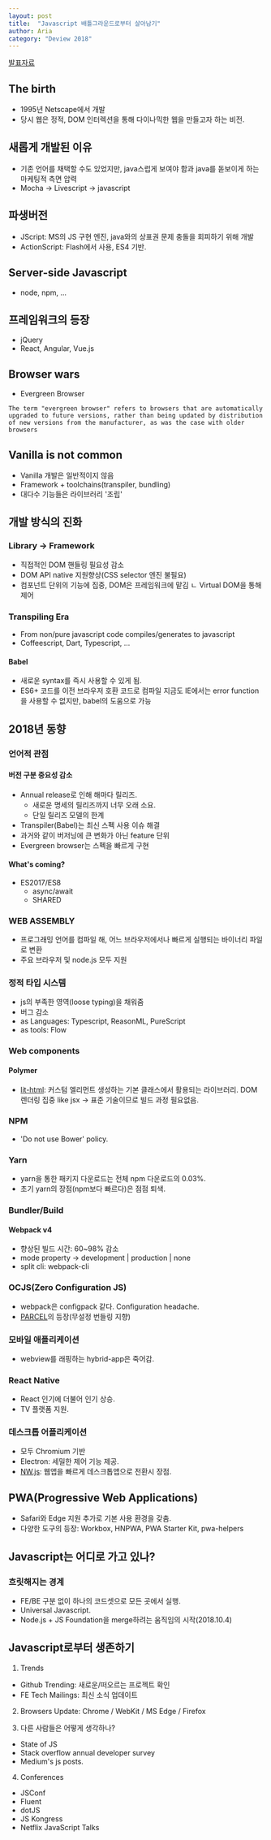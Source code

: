 ```yaml
---
layout: post
title:  "Javascript 배틀그라운드로부터 살아남기"
author: Aria
category: "Deview 2018"
---
```

[발표자료](https://www.slideshare.net/deview/123javascript)

## The birth
- 1995년 Netscape에서 개발
- 당시 웹은 정적, DOM 인터렉션을 통해 다이나믹한 웹을 만들고자 하는 비전.

## 새롭게 개발된 이유
- 기존 언어를 채택할 수도 있었지만, java스럽게 보여야 함과 java를 돋보이게 하는 마케팅적 측면 압력
- Mocha -> Livescript -> javascript

## 파생버전
- JScript: MS의 JS 구현 엔진, java와의 상표권 문제 충돌을 회피하기 위해 개발
- ActionScript: Flash에서 사용, ES4 기반.

## Server-side Javascript
- node, npm, ...

## 프레임워크의 등장
- jQuery
- React, Angular, Vue.js

## Browser wars
- Evergreen Browser
```
The term "evergreen browser" refers to browsers that are automatically upgraded to future versions, rather than being updated by distribution of new versions from the manufacturer, as was the case with older browsers
```

## Vanilla is not common
- Vanilla 개발은 일반적이지 않음
- Framework + toolchains(transpiler, bundling)
- 대다수 기능들은 라이브러리 '조립'

## 개발 방식의 진화
### Library -> Framework
- 직접적인 DOM 핸들링 필요성 감소
- DOM API native 지원향상(CSS selector 엔진 불필요)
- 컴포넌트 단위의 기능에 집중, DOM은 프레임워크에 맡김
ㄴ Virtual DOM을 통해 제어

### Transpiling Era
- From non/pure javascript code compiles/generates to javascript
- Coffeescript, Dart, Typescript, ...

#### Babel
- 새로운 syntax를 즉시 사용할 수 있게 됨.
- ES6+ 코드를 이전 브라우저 호환 코드로 컴파일
지금도 IE에서는 error function을 사용할 수 없지만, babel의 도움으로 가능

## 2018년 동향
### 언어적 관점
#### 버전 구분 중요성 감소
- Annual release로 인해 해마다 릴리즈.
  - 새로운 명세의 릴리즈까지 너무 오래 소요.
  - 단일 릴리즈 모델의 한계
- Transpiler(Babel)는 최신 스펙 사용 이슈 해결
- 과거와 같이 버저닝에 큰 변화가 아닌 feature 단위
- Evergreen browser는 스펙을 빠르게 구현

#### What's coming?
- ES2017/ES8
  - async/await
  - SHARED

### WEB ASSEMBLY
- 프로그래밍 언어를 컴파일 해, 어느 브라우저에서나 빠르게 실행되는 바이너리 파일로 변환
- 주요 브라우저 및 node.js 모두 지원

### 정적 타입 시스템
- js의 부족한 영역(loose typing)을 채워줌
- 버그 감소
- as Languages: Typescript, ReasonML, PureScript
- as tools: Flow

### Web components
#### Polymer
- [lit-html](https://github.com/Polymer/lit-html): 커스텀 엘리먼트 생성하는 기본 클래스에서 활용되는 라이브러리. DOM 렌더링 집중 like jsx -> 표준 기술이므로 빌드 과정 필요없음.

### NPM
- 'Do not use Bower' policy.

### Yarn
- yarn을 통한 패키지 다운로드는 전체 npm 다운로드의 0.03%.
- 초기 yarn의 장점(npm보다 빠르다)은 점점 퇴색.

### Bundler/Build
#### Webpack v4
- 향상된 빌드 시간: 60~98% 감소
- mode property -> development | production | none
- split cli: webpack-cli

### OCJS(Zero Configuration JS)
- webpack은 configpack 같다. Configuration headache.
- [PARCEL](https://parceljs.org/)의 등장(무설정 번들링 지향)

### 모바일 애플리케이션
- webview를 래핑하는 hybrid-app은 죽어감.

### React Native
- React 인기에 더불어 인기 상승.
- TV 플랫폼 지원.

### 데스크톱 어플리케이션
- 모두 Chromium 기반
- Electron: 세밀한 제어 기능 제공.
- [NW.js](https://nwjs.io/): 웹앱을 빠르게 데스크톱앱으로 전환시 장점.

## PWA(Progressive Web Applications)
- Safari와 Edge 지원 추가로 기본 사용 환경을 갖춤.
- 다양한 도구의 등장: Workbox, HNPWA, PWA Starter Kit, pwa-helpers

## Javascript는 어디로 가고 있나?
### 흐릿해지는 경계
- FE/BE 구분 없이 하나의 코드셋으로 모든 곳에서 실행.
- Universal Javascript.
- Node.js + JS Foundation을 merge하려는 움직임의 시작(2018.10.4)

## Javascript로부터 생존하기
1) Trends
- Github Trending: 새로운/떠오르는 프로젝트 확인
- FE Tech Mailings: 최신 소식 업데이트

2) Browsers Update: Chrome / WebKit / MS Edge / Firefox

3) 다른 사람들은 어떻게 생각하나?
- State of JS
- Stack overflow annual developer survey
- Medium's js posts.

4) Conferences
- JSConf
- Fluent
- dotJS
- JS Kongress
- Netflix JavaScript Talks
